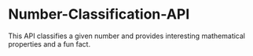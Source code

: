 # Number-Classification-API
This API classifies a given number and provides interesting mathematical properties and a fun fact.
